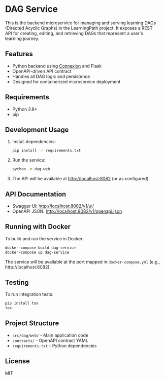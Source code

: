 # DAG Service

This is the backend microservice for managing and serving learning DAGs (Directed Acyclic Graphs) in the LearningPath project. It exposes a REST API for creating, editing, and retrieving DAGs that represent a user's learning journey.

## Features
- Python backend using [Connexion](https://github.com/zalando/connexion) and Flask
- OpenAPI-driven API contract
- Handles all DAG logic and persistence
- Designed for containerized microservice deployment

## Requirements
- Python 3.8+
- pip

## Development Usage

1. Install dependencies:
	```sh
	pip install -r requirements.txt
	```
2. Run the service:
	```sh
	python -m dag.web
	```
3. The API will be available at [http://localhost:8082](http://localhost:8082) (or as configured).

## API Documentation
- Swagger UI: [http://localhost:8082/v1/ui/](http://localhost:8082/v1/ui/)
- OpenAPI JSON: [http://localhost:8082/v1/openapi.json](http://localhost:8082/v1/openapi.json)

## Running with Docker

To build and run the service in Docker:
```sh
docker-compose build dag-service
docker-compose up dag-service
```
The service will be available at the port mapped in `docker-compose.yml` (e.g., http://localhost:8082).

## Testing

To run integration tests:
```sh
pip install tox
tox
```

## Project Structure
- `src/dag/web/` - Main application code
- `contracts/` - OpenAPI contract YAML
- `requirements.txt` - Python dependencies

## License
MIT